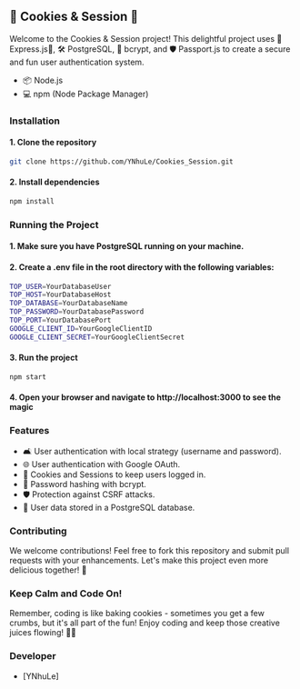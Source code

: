 ## 🍪 Cookies & Session 🍪

Welcome to the Cookies & Session project! This delightful project uses 🌟Express.js🌟, 🛠️ PostgreSQL, 🔐 bcrypt, and 🛡️ Passport.js to create a secure and fun user authentication system.

* 📦 Node.js
* 💻 npm (Node Package Manager)

### Installation
#### 1. Clone the repository
```bash
git clone https://github.com/YNhuLe/Cookies_Session.git
```

#### 2. Install dependencies

```bash
npm install
```

### Running the Project
#### 1. Make sure you have PostgreSQL running on your machine.
#### 2. Create a .env file in the root directory with the following variables:
```bash TOP_SECRET=YourTopSecretKey
TOP_USER=YourDatabaseUser
TOP_HOST=YourDatabaseHost
TOP_DATABASE=YourDatabaseName
TOP_PASSWORD=YourDatabasePassword
TOP_PORT=YourDatabasePort
GOOGLE_CLIENT_ID=YourGoogleClientID
GOOGLE_CLIENT_SECRET=YourGoogleClientSecret
```
#### 3. Run the project
```bash
npm start
```
#### 4. Open your browser and navigate to http://localhost:3000 to see the magic

### Features
* 🛋️ User authentication with local strategy (username and password).
* 🌐 User authentication with Google OAuth.
* 🍪 Cookies and Sessions to keep users logged in.
* 🔐 Password hashing with bcrypt.
* 🛡️ Protection against CSRF attacks.
* 📝 User data stored in a PostgreSQL database.

### Contributing
We welcome contributions! Feel free to fork this repository and submit pull requests with your enhancements. Let's make this project even more delicious together! 🍰

### Keep Calm and Code On!
Remember, coding is like baking cookies - sometimes you get a few crumbs, but it's all part of the fun! Enjoy coding and keep those creative juices flowing! 🍪✨

### Developer
* [YNhuLe]